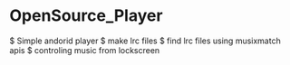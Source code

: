# OpenSource_Player
$ Simple andorid player
$ make lrc files
$ find lrc files using musixmatch apis
$ controling music from lockscreen
